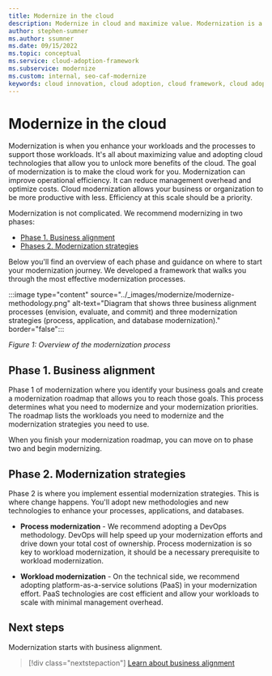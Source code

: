 ```yaml
---
title: Modernize in the cloud
description: Modernize in cloud and maximize value. Modernization is a critical approach to cloud adoption that increases efficiency and exceed objectives.
author: stephen-sumner
ms.author: ssumner
ms.date: 09/15/2022
ms.topic: conceptual
ms.service: cloud-adoption-framework
ms.subservice: modernize
ms.custom: internal, seo-caf-modernize
keywords: cloud innovation, cloud adoption, cloud framework, cloud adoption framework
---
```


# Modernize in the cloud

Modernization is when you enhance your workloads and the processes to support those workloads. It's all about maximizing value and adopting cloud technologies that allow you to unlock more benefits of the cloud. The goal of modernization is to make the cloud work for you. Modernization can improve operational efficiency. It can reduce management overhead and optimize costs. Cloud modernization allows your business or organization to be more productive with less. Efficiency at this scale should be a priority.

Modernization is not complicated. We recommend modernizing in two phases:

- [Phase 1. Business alignment](#step-1-business-alignment)
- [Phases 2. Modernization strategies](#step-2-modernization-strategies)

Below you'll find an overview of each phase and guidance on where to start your modernization journey. We developed a framework that walks you through the most effective modernization processes.

:::image type="content" source="../_images/modernize/modernize-methodology.png" alt-text="Diagram that shows three business alignment processes (envision, evaluate, and commit) and three modernization strategies (process, application, and database modernization)." border="false":::

*Figure 1: Overview of the modernization process*

## Phase 1. Business alignment

Phase 1 of modernization where you identify your business goals and create a modernization roadmap that allows you to reach those goals. This process determines what you need to modernize and your modernization priorities. The roadmap lists the workloads you need to modernize and the modernization strategies you need to use.

When you finish your modernization roadmap, you can move on to phase two and begin modernizing.

## Phase 2. Modernization strategies

Phase 2 is where you implement essential modernization strategies. This is where change happens.  You'll adopt new methodologies and new technologies to enhance your processes, applications, and databases.

- **Process modernization** - We recommend adopting a DevOps methodology. DevOps will help speed up your modernization efforts and drive down your total cost of ownership. Process modernization is so key to workload modernization, it should be a necessary prerequisite to workload modernization.

- **Workload modernization** - On the technical side, we recommend adopting platform-as-a-service solutions (PaaS) in your modernization effort. PaaS technologies are cost efficient and allow your workloads to scale with minimal management overhead.

## Next steps

Modernization starts with business alignment.

> [!div class="nextstepaction"]
> [Learn about business alignment](../modernize/business-alignment/index.md)
